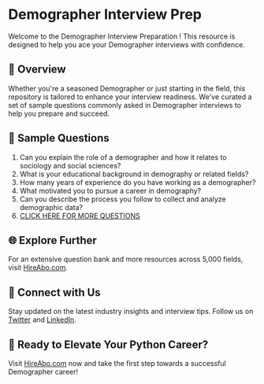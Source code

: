 # Demographer Interview Prep

Welcome to the Demographer Interview Preparation ! This resource is designed to help you ace your Demographer interviews with confidence.

## 🚀 Overview

Whether you're a seasoned Demographer or just starting in the field, this repository is tailored to enhance your interview readiness. We've curated a set of sample questions commonly asked in Demographer interviews to help you prepare and succeed.

## 📝 Sample Questions

1. Can you explain the role of a demographer and how it relates to sociology and social sciences?
2. What is your educational background in demography or related fields?
3. How many years of experience do you have working as a demographer?
4. What motivated you to pursue a career in demography?
5. Can you describe the process you follow to collect and analyze demographic data?
6. [CLICK HERE FOR MORE QUESTIONS](https://hireabo.com/job/7_1_4/Demographer)

## 🌐 Explore Further

For an extensive question bank and more resources across 5,000 fields, visit [HireAbo.com](https://www.hireabo.com).

## 📱 Connect with Us

Stay updated on the latest industry insights and interview tips. Follow us on [Twitter](https://twitter.com/hireabo) and [LinkedIn](https://www.linkedin.com/in/hire-abo-3609972a8/).

## 🚀 Ready to Elevate Your Python Career?

Visit [HireAbo.com](https://www.hireabo.com) now and take the first step towards a successful Demographer career!